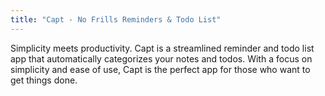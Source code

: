 ```yaml
---
title: "Capt - No Frills Reminders & Todo List"
---
```


Simplicity meets productivity. Capt is a streamlined reminder and todo list app that automatically categorizes your notes and todos. With a focus on simplicity and ease of use, Capt is the perfect app for those who want to get things done.
